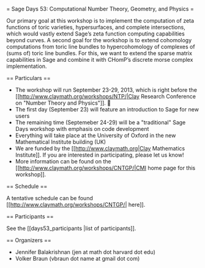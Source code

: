 = Sage Days 53: Computational Number Theory, Geometry, and Physics =


Our primary goal at this workshop is to implement the computation of zeta functions of toric varieties, hypersurfaces, and complete intersections, which would vastly extend Sage’s zeta function computing capabilities beyond curves. 
A second goal for the workshop is to extend cohomology computations from toric line bundles to hypercohomology of complexes of (sums of) toric line bundles. For this, we want to extend the sparse matrix capabilities in Sage and combine it with CHomP’s discrete morse complex implementation.

== Particulars ==

  * The workshop will run September 23-29, 2013, which is right before the [[http://www.claymath.org/workshops/NTP/|Clay Research Conference on "Number Theory and Physics"]]. 
  * The first day (September 23) will feature an introduction to Sage for new users
  * The remaining time (Septemeber 24-29) will be a "traditional" Sage Days workshop with emphasis on code development
  * Everything will take place at the University of Oxford in the new Mathematical Institute building (UK)
  * We are funded by the [[http://www.claymath.org|Clay Mathematics Institute]]. If you are interested in participating, please let us know! 
  * More information can be found on the [[http://www.claymath.org/workshops/CNTGP/|CMI home page for this workshop]].

== Schedule ==

A tentative schedule can be found [[http://www.claymath.org/workshops/CNTGP/| here]].

== Participants ==

See the [[days53_participants |list of participants]].


== Organizers ==

  * Jennifer Balakrishnan (jen at math dot harvard dot edu)
  * Volker Braun (vbraun dot name at gmail dot com)
